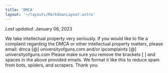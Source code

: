 ```yaml
---
title: 'DMCA'
layout: '~/layouts/MarkdownLayout.astro'
---
```


_Last updated_: January 06, 2023

We take intellectual property very seriously. If you would like to file a complaint regarding the DMCA or other intellectual property matters, please email: dmca [@] universityofguns.com and/or ipcomplaints [@] universityofguns.com Please make sure you remove the brackets [ ] and spaces in the above provided emails. We format it like this to reduce spam from bots, spiders, and scrapers. Thank you.